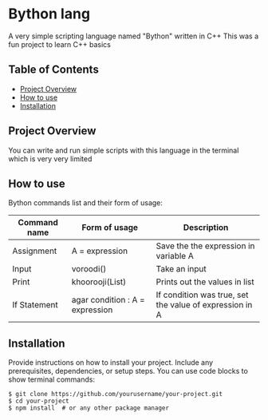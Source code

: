 # Bython lang

A very simple scripting language named "Bython" written in C++
This was a fun project to learn C++ basics

## Table of Contents

- [Project Overview](#project-overview)
- [How to use](#how-to-use)
- [Installation](#installation)

## Project Overview

You can write and run simple scripts with this language in the terminal which is very very limited

## How to use

Bython commands list and their form of usage:

| **Command name** |         **Form of usage**        |                     **Description**                    |
|------------------|----------------------------------|--------------------------------------------------------|
|    Assignment    |           A = expression	        |          Save the the expression in variable A         |
|       Input      |             voroodi()            |                      Take an input                     |
|       Print      |           khoorooji(List)        |              Prints out the values in list             |
|   If Statement   | agar condition : A = expression	| If condition was true, set the value of expression in A|

## Installation

Provide instructions on how to install your project. Include any prerequisites, dependencies, or setup steps. You can use code blocks to show terminal commands:

```shell
$ git clone https://github.com/yourusername/your-project.git
$ cd your-project
$ npm install  # or any other package manager
```
